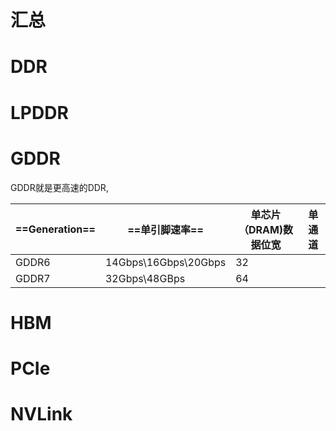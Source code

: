 # 汇总

# DDR

# LPDDR


#  GDDR

GDDR就是更高速的DDR,

| ==Generation== | ==单引脚速率==            | 单芯片（DRAM)数据位宽 | 单通道 |
| -------------- | -------------------- | ------------- | --- |
| GDDR6          | 14Gbps\16Gbps\20Gbps | 32            |     |
| GDDR7          | 32Gbps\48GBps        | 64            |     |
# HBM

# PCIe

# NVLink